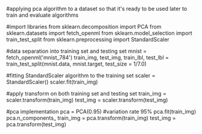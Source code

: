 #applying pca algorithm to a dataset so that it's ready to be used later to train and evaluate algorithms

#import libraries
from sklearn.decomposition import PCA
from sklearn.datasets import fetch_openml
from sklearn.model_selection import train_test_split
from sklearn.preprocessing import StandardScaler

#data separation into training set and testing set
mnist = fetch_openml('mnist_784')
train_img, test_img, train_lbl, test_lbl = train_test_split(mnist.data, mnist.target, test_size = 1/7.0)

#fitting StandardScaler algorithm to the training set
scaler = StandardScaler()
scaler.fit(train_img)

#apply transform on both training set and testing set
train_img = scaler.transform(train_img)
test_img = scaler.transform(test_img)

#pca implementation
pca = PCA(0.95) #variation rate 95%
pca.fit(train_img)
pca.n_components_
train_img = pca.transform(train_img)
test_img = pca.transform(test_img)
